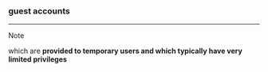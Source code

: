 ### guest accounts
---
>[!note]
>which are **provided to temporary users and which typically have very limited privileges**


